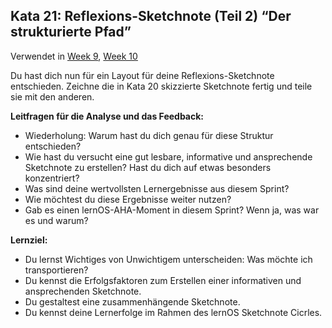 ## Kata 21: Reflexions-Sketchnote (Teil 2) “Der strukturierte Pfad” 

Verwendet in [Week 9](0410_Week_09.md), [Week 10](0410_Week_10.md)

Du hast dich nun für ein Layout für deine Reflexions-Sketchnote entschieden. Zeichne die in Kata 20 skizzierte Sketchnote fertig und teile sie mit den anderen.

**Leitfragen für die Analyse und das Feedback:**

- Wiederholung: Warum hast du dich genau für diese Struktur entschieden?
- Wie hast du versucht eine gut lesbare, informative und ansprechende Sketchnote zu erstellen? Hast du dich auf etwas besonders konzentriert?
- Was sind deine wertvollsten Lernergebnisse aus diesem Sprint?
- Wie möchtest du diese Ergebnisse weiter nutzen?
- Gab es einen lernOS-AHA-Moment in diesem Sprint? Wenn ja, was war es und warum?

**Lernziel:**

- Du lernst Wichtiges von Unwichtigem unterscheiden: Was möchte ich transportieren?
- Du kennst die Erfolgsfaktoren zum Erstellen einer informativen und ansprechenden Sketchnote.
- Du gestaltest eine zusammenhängende Sketchnote.
- Du kennst deine Lernerfolge im Rahmen des lernOS Sketchnote Cicrles.